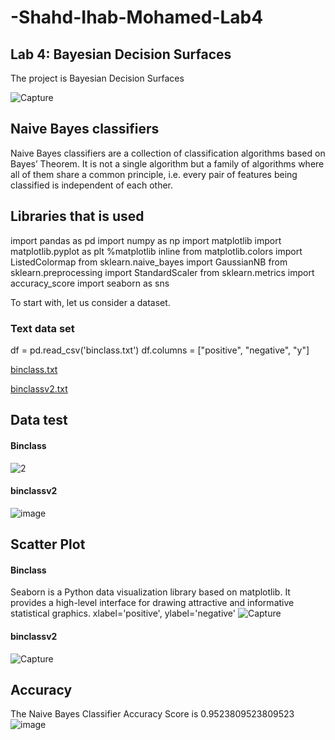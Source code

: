 # -Shahd-Ihab-Mohamed-Lab4
## Lab 4: Bayesian Decision Surfaces

The project is Bayesian Decision Surfaces

![Capture](https://user-images.githubusercontent.com/92639654/216793802-d9fe6aee-35b0-45bb-b8b1-3e77963f8934.PNG)


## Naive Bayes classifiers 
Naive Bayes classifiers are a collection of classification algorithms based on Bayes’ Theorem. It is not a single algorithm but a family of algorithms where all of them share a common principle, i.e. every pair of features being classified is independent of each other.

## Libraries that is used
import pandas as pd
import numpy as np
import matplotlib
import matplotlib.pyplot as plt
%matplotlib inline
from matplotlib.colors import ListedColormap
from sklearn.naive_bayes import GaussianNB
from sklearn.preprocessing import StandardScaler
from sklearn.metrics import accuracy_score
import seaborn as sns

To start with, let us consider a dataset.

### Text data set
df = pd.read_csv('binclass.txt') 
df.columns = ["positive", "negative", "y"] 


[binclass.txt](https://github.com/ShahdIhab/-Shahd-Ihab-Mohamed-Lab4/files/10609927/binclass.txt)


[binclassv2.txt](https://github.com/ShahdIhab/-Shahd-Ihab-Mohamed-Lab4/files/10609928/binclassv2.txt)

## Data test
#### Binclass
![2](https://user-images.githubusercontent.com/92639654/216794798-a22cee3f-e608-44d0-a700-e7889d732e8d.PNG)

#### binclassv2
![image](https://user-images.githubusercontent.com/92639654/216795214-41e8f582-5199-43a1-ac6c-d14f5fba1e6c.png)


## Scatter Plot
#### Binclass
Seaborn is a Python data visualization library based on matplotlib. It provides a high-level interface for drawing attractive and informative statistical graphics.
xlabel='positive', ylabel='negative'
![Capture](https://user-images.githubusercontent.com/92639654/216795026-80d2cef0-ad16-4c2f-81dd-a63285594c3d.PNG)

#### binclassv2
![Capture](https://user-images.githubusercontent.com/92639654/216795255-d9944701-4fac-417d-a50f-2f471adf0d44.PNG)


## Accuracy 
The  Naive Bayes Classifier Accuracy Score is 0.9523809523809523
![image](https://user-images.githubusercontent.com/92639654/216795148-3eef889e-f635-4f18-9aec-145bb93de821.png)








